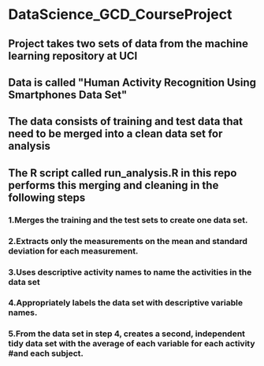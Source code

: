 # DataScience_GCD_CourseProject
## Project takes two sets of data from the machine learning repository at UCI 
## Data is called "Human Activity Recognition Using Smartphones Data Set"
## The data consists of training and test data that need to be merged into a clean data set for analysis
## The R script called run_analysis.R in this repo performs this merging and cleaning in the following steps

### 1.Merges the training and the test sets to create one data set.
### 2.Extracts only the measurements on the mean and standard deviation for each measurement. 
### 3.Uses descriptive activity names to name the activities in the data set
### 4.Appropriately labels the data set with descriptive variable names. 
### 5.From the data set in step 4, creates a second, independent tidy data set with the average of each variable for each activity #and each subject.
